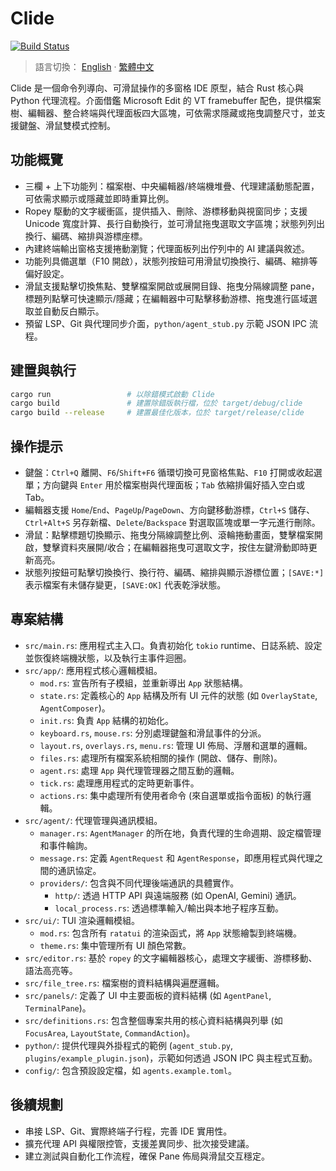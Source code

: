 # Clide

[![Build Status](https://github.com/lanxia404/Clide/actions/workflows/build.yml/badge.svg)](https://github.com/lanxia404/Clide/actions/workflows/build.yml)

> 語言切換： [English](README.md) · [繁體中文](README.zh.md)

Clide 是一個命令列導向、可滑鼠操作的多窗格 IDE 原型，結合 Rust 核心與 Python 代理流程。介面借鑑 Microsoft Edit 的 VT framebuffer 配色，提供檔案樹、編輯器、整合終端與代理面板四大區塊，可依需求隱藏或拖曳調整尺寸，並支援鍵盤、滑鼠雙模式控制。

## 功能概覽
- 三欄 + 上下功能列：檔案樹、中央編輯器/終端機堆疊、代理建議動態配置，可依需求顯示或隱藏並即時重算比例。
- Ropey 駆動的文字緩衝區，提供插入、刪除、游標移動與視窗同步；支援 Unicode 寬度計算、長行自動換行，並可滑鼠拖曳選取文字區塊；狀態列列出換行、編碼、縮排與游標座標。
- 內建終端輸出窗格支援捲動瀏覽；代理面板列出佇列中的 AI 建議與敘述。
- 功能列具備選單（F10 開啟），狀態列按鈕可用滑鼠切換換行、編碼、縮排等偏好設定。
- 滑鼠支援點擊切換焦點、雙擊檔案開啟或展開目錄、拖曳分隔線調整 pane，標題列點擊可快速顯示/隱藏；在編輯器中可點擊移動游標、拖曳進行區域選取並自動反白顯示。
- 預留 LSP、Git 與代理同步介面，`python/agent_stub.py` 示範 JSON IPC 流程。

## 建置與執行
```bash
cargo run                 # 以除錯模式啟動 Clide
cargo build               # 建置除錯版執行檔，位於 target/debug/clide
cargo build --release     # 建置最佳化版本，位於 target/release/clide
```

## 操作提示
- 鍵盤：`Ctrl+Q` 離開、`F6`/`Shift+F6` 循環切換可見窗格焦點、`F10` 打開或收起選單；方向鍵與 `Enter` 用於檔案樹與代理面板；`Tab` 依縮排偏好插入空白或 Tab。
- 編輯器支援 `Home`/`End`、`PageUp`/`PageDown`、方向鍵移動游標，`Ctrl+S` 儲存、`Ctrl+Alt+S` 另存新檔、`Delete`/`Backspace` 對選取區塊或單一字元進行刪除。
- 滑鼠：點擊標題切換顯示、拖曳分隔線調整比例、滾輪捲動畫面，雙擊檔案開啟，雙擊資料夾展開/收合；在編輯器拖曳可選取文字，按住左鍵滑動即時更新高亮。
- 狀態列按鈕可點擊切換換行、換行符、編碼、縮排與顯示游標位置；`[SAVE:*]` 表示檔案有未儲存變更，`[SAVE:OK]` 代表乾淨狀態。

## 專案結構
- `src/main.rs`: 應用程式主入口。負責初始化 `tokio` runtime、日誌系統、設定並恢復終端機狀態，以及執行主事件迴圈。
- `src/app/`: 應用程式核心邏輯模組。
    - `mod.rs`: 宣告所有子模組，並重新導出 `App` 狀態結構。
    - `state.rs`: 定義核心的 `App` 結構及所有 UI 元件的狀態 (如 `OverlayState`, `AgentComposer`)。
    - `init.rs`: 負責 `App` 結構的初始化。
    - `keyboard.rs`, `mouse.rs`: 分別處理鍵盤和滑鼠事件的分派。
    - `layout.rs`, `overlays.rs`, `menu.rs`: 管理 UI 佈局、浮層和選單的邏輯。
    - `files.rs`: 處理所有檔案系統相關的操作 (開啟、儲存、刪除)。
    - `agent.rs`: 處理 `App` 與代理管理器之間互動的邏輯。
    - `tick.rs`: 處理應用程式的定時更新事件。
    - `actions.rs`: 集中處理所有使用者命令 (來自選單或指令面板) 的執行邏輯。
- `src/agent/`: 代理管理與通訊模組。
    - `manager.rs`: `AgentManager` 的所在地，負責代理的生命週期、設定檔管理和事件輪詢。
    - `message.rs`: 定義 `AgentRequest` 和 `AgentResponse`，即應用程式與代理之間的通訊協定。
    - `providers/`: 包含與不同代理後端通訊的具體實作。
        - `http/`: 透過 HTTP API 與遠端服務 (如 OpenAI, Gemini) 通訊。
        - `local_process.rs`: 透過標準輸入/輸出與本地子程序互動。
- `src/ui/`: TUI 渲染邏輯模組。
    - `mod.rs`: 包含所有 `ratatui` 的渲染函式，將 `App` 狀態繪製到終端機。
    - `theme.rs`: 集中管理所有 UI 顏色常數。
- `src/editor.rs`: 基於 `ropey` 的文字編輯器核心，處理文字緩衝、游標移動、語法高亮等。
- `src/file_tree.rs`: 檔案樹的資料結構與遍歷邏輯。
- `src/panels/`: 定義了 UI 中主要面板的資料結構 (如 `AgentPanel`, `TerminalPane`)。
- `src/definitions.rs`: 包含整個專案共用的核心資料結構與列舉 (如 `FocusArea`, `LayoutState`, `CommandAction`)。
- `python/`: 提供代理與外掛程式的範例 (`agent_stub.py`, `plugins/example_plugin.json`)，示範如何透過 JSON IPC 與主程式互動。
- `config/`: 包含預設設定檔，如 `agents.example.toml`。

## 後續規劃
- 串接 LSP、Git、實際終端子行程，完善 IDE 實用性。
- 擴充代理 API 與權限控管，支援差異同步、批次接受建議。
- 建立測試與自動化工作流程，確保 Pane 佈局與滑鼠交互穩定。
